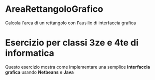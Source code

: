 # AreaRettangoloGrafico
Calcola l'area di un rettangolo con l'ausilio di interfaccia grafica

# Esercizio per classi 3ze e 4te di informatica
Questo esercizio mostra come implementare una semplice **interfaccia grafica** usando **Netbeans** e **Java**
